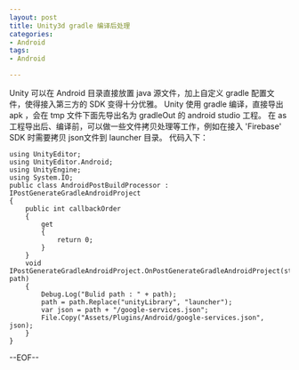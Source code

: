 ```yaml
---
layout: post
title: Unity3d gradle 编译后处理 
categories:
- Android
tags:
- Android

---
```


Unity 可以在 Android 目录直接放置 java 源文件，加上自定义 gradle 配置文件，使得接入第三方的 SDK 变得十分优雅。
Unity 使用 gradle 编译，直接导出 apk ，会在 tmp 文件下面先导出名为 gradleOut 的 android studio 工程。
在 as 工程导出后、编译前，可以做一些文件拷贝处理等工作，例如在接入 'Firebase' SDK 时需要拷贝 json文件到 launcher 目录。
代码入下：

```
using UnityEditor;
using UnityEditor.Android;
using UnityEngine;
using System.IO;
public class AndroidPostBuildProcessor : IPostGenerateGradleAndroidProject
{
    public int callbackOrder
    {
        get
        {
            return 0;
        }
    }
    void IPostGenerateGradleAndroidProject.OnPostGenerateGradleAndroidProject(string path)
    {
        Debug.Log("Bulid path : " + path);
        path = path.Replace("unityLibrary", "launcher");
        var json = path + "/google-services.json";
        File.Copy("Assets/Plugins/Android/google-services.json", json);
    }
}
```
--EOF--						